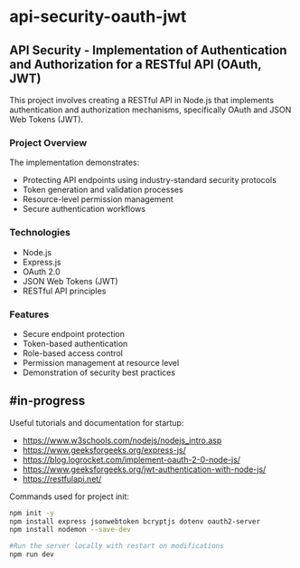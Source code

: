 # api-security-oauth-jwt

## API Security - Implementation of Authentication and Authorization for a RESTful API (OAuth, JWT)

This project involves creating a RESTful API in Node.js that implements authentication and authorization mechanisms, specifically OAuth and JSON Web Tokens (JWT). 

### Project Overview

The implementation demonstrates:
- Protecting API endpoints using industry-standard security protocols
- Token generation and validation processes
- Resource-level permission management
- Secure authentication workflows

### Technologies

- Node.js
- Express.js
- OAuth 2.0
- JSON Web Tokens (JWT)
- RESTful API principles

### Features

- Secure endpoint protection
- Token-based authentication
- Role-based access control
- Permission management at resource level
- Demonstration of security best practices

## #in-progress

Useful tutorials and documentation for startup:
- https://www.w3schools.com/nodejs/nodejs_intro.asp
- https://www.geeksforgeeks.org/express-js/
- https://blog.logrocket.com/implement-oauth-2-0-node-js/
- https://www.geeksforgeeks.org/jwt-authentication-with-node-js/
- https://restfulapi.net/

Commands used for project init:
```sh
npm init -y
npm install express jsonwebtoken bcryptjs dotenv oauth2-server
npm install nodemon --save-dev

#Run the server locally with restart on modifications
npm run dev
```